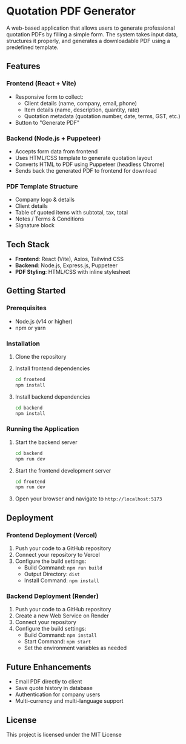 # Quotation PDF Generator

A web-based application that allows users to generate professional quotation PDFs by filling a simple form. The system takes input data, structures it properly, and generates a downloadable PDF using a predefined template.

## Features

### Frontend (React + Vite)
- Responsive form to collect:
  - Client details (name, company, email, phone)
  - Item details (name, description, quantity, rate)
  - Quotation metadata (quotation number, date, terms, GST, etc.)
- Button to "Generate PDF"

### Backend (Node.js + Puppeteer)
- Accepts form data from frontend
- Uses HTML/CSS template to generate quotation layout
- Converts HTML to PDF using Puppeteer (headless Chrome)
- Sends back the generated PDF to frontend for download

### PDF Template Structure
- Company logo & details
- Client details
- Table of quoted items with subtotal, tax, total
- Notes / Terms & Conditions
- Signature block

## Tech Stack

- **Frontend**: React (Vite), Axios, Tailwind CSS
- **Backend**: Node.js, Express.js, Puppeteer
- **PDF Styling**: HTML/CSS with inline stylesheet

## Getting Started

### Prerequisites

- Node.js (v14 or higher)
- npm or yarn

### Installation

1. Clone the repository

2. Install frontend dependencies
   ```bash
   cd frontend
   npm install
   ```

3. Install backend dependencies
   ```bash
   cd backend
   npm install
   ```

### Running the Application

1. Start the backend server
   ```bash
   cd backend
   npm run dev
   ```

2. Start the frontend development server
   ```bash
   cd frontend
   npm run dev
   ```

3. Open your browser and navigate to `http://localhost:5173`

## Deployment

### Frontend Deployment (Vercel)

1. Push your code to a GitHub repository
2. Connect your repository to Vercel
3. Configure the build settings:
   - Build Command: `npm run build`
   - Output Directory: `dist`
   - Install Command: `npm install`

### Backend Deployment (Render)

1. Push your code to a GitHub repository
2. Create a new Web Service on Render
3. Connect your repository
4. Configure the build settings:
   - Build Command: `npm install`
   - Start Command: `npm start`
   - Set the environment variables as needed

## Future Enhancements

- Email PDF directly to client
- Save quote history in database
- Authentication for company users
- Multi-currency and multi-language support

## License

This project is licensed under the MIT License